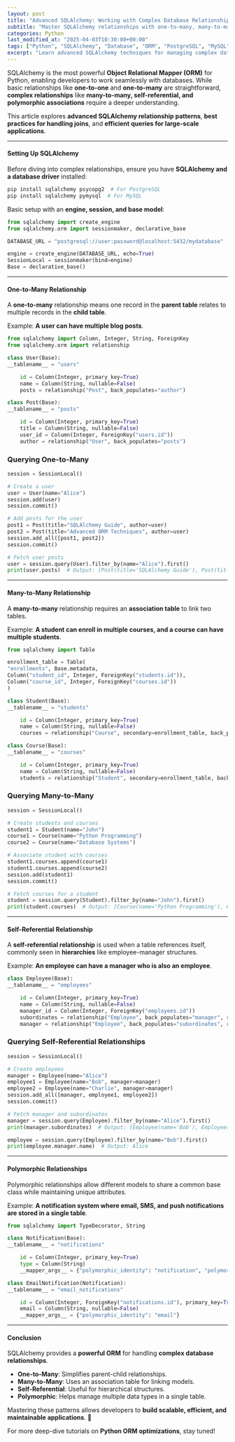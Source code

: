 ```yaml
---
layout: post
title: "Advanced SQLAlchemy: Working with Complex Database Relationships"
subtitle: "Master SQLAlchemy relationships with one-to-many, many-to-many, and self-referential models"
categories: Python
last_modified_at: "2025-04-03T10:30:00+00:00"
tags: ["Python", "SQLAlchemy", "Database", "ORM", "PostgreSQL", "MySQL"]
excerpt: "Learn advanced SQLAlchemy techniques for managing complex database relationships, including one-to-many, many-to-many, and self-referential relationships."
---
```

SQLAlchemy is the most powerful **Object Relational Mapper (ORM)** for Python, enabling developers to work seamlessly with databases. While basic relationships like **one-to-one** and **one-to-many** are straightforward, **complex relationships** like **many-to-many, self-referential, and polymorphic associations** require a deeper understanding.

This article explores **advanced SQLAlchemy relationship patterns**, **best practices for handling joins**, and **efficient queries for large-scale applications**.

---

#### Setting Up SQLAlchemy

Before diving into complex relationships, ensure you have **SQLAlchemy and a database driver** installed:

```sh  
pip install sqlalchemy psycopg2  # For PostgreSQL  
pip install sqlalchemy pymysql  # For MySQL  
```

Basic setup with an **engine, session, and base model**:

```python  
from sqlalchemy import create_engine  
from sqlalchemy.orm import sessionmaker, declarative_base

DATABASE_URL = "postgresql://user:password@localhost:5432/mydatabase"

engine = create_engine(DATABASE_URL, echo=True)  
SessionLocal = sessionmaker(bind=engine)  
Base = declarative_base()  
```

---

#### One-to-Many Relationship

A **one-to-many** relationship means one record in the **parent table** relates to multiple records in the **child table**.

Example: **A user can have multiple blog posts**.

```python  
from sqlalchemy import Column, Integer, String, ForeignKey  
from sqlalchemy.orm import relationship

class User(Base):  
__tablename__ = "users"

    id = Column(Integer, primary_key=True)  
    name = Column(String, nullable=False)  
    posts = relationship("Post", back_populates="author")  

class Post(Base):  
__tablename__ = "posts"

    id = Column(Integer, primary_key=True)  
    title = Column(String, nullable=False)  
    user_id = Column(Integer, ForeignKey("users.id"))  
    author = relationship("User", back_populates="posts")  
```

### Querying One-to-Many

```python  
session = SessionLocal()

# Create a user
user = User(name="Alice")  
session.add(user)  
session.commit()

# Add posts for the user
post1 = Post(title="SQLAlchemy Guide", author=user)  
post2 = Post(title="Advanced ORM Techniques", author=user)  
session.add_all([post1, post2])  
session.commit()

# Fetch user posts
user = session.query(User).filter_by(name="Alice").first()  
print(user.posts)  # Output: [Post(title='SQLAlchemy Guide'), Post(title='Advanced ORM Techniques')]  
```

---

#### Many-to-Many Relationship

A **many-to-many** relationship requires an **association table** to link two tables.

Example: **A student can enroll in multiple courses, and a course can have multiple students**.

```python  
from sqlalchemy import Table

enrollment_table = Table(  
"enrollments", Base.metadata,  
Column("student_id", Integer, ForeignKey("students.id")),  
Column("course_id", Integer, ForeignKey("courses.id"))  
)

class Student(Base):  
__tablename__ = "students"

    id = Column(Integer, primary_key=True)  
    name = Column(String, nullable=False)  
    courses = relationship("Course", secondary=enrollment_table, back_populates="students")  

class Course(Base):  
__tablename__ = "courses"

    id = Column(Integer, primary_key=True)  
    name = Column(String, nullable=False)  
    students = relationship("Student", secondary=enrollment_table, back_populates="courses")  
```

### Querying Many-to-Many

```python  
session = SessionLocal()

# Create students and courses
student1 = Student(name="John")  
course1 = Course(name="Python Programming")  
course2 = Course(name="Database Systems")

# Associate student with courses
student1.courses.append(course1)  
student1.courses.append(course2)  
session.add(student1)  
session.commit()

# Fetch courses for a student
student = session.query(Student).filter_by(name="John").first()  
print(student.courses)  # Output: [Course(name='Python Programming'), Course(name='Database Systems')]  
```

---

#### Self-Referential Relationship

A **self-referential relationship** is used when a table references itself, commonly seen in **hierarchies** like employee-manager structures.

Example: **An employee can have a manager who is also an employee**.

```python  
class Employee(Base):  
__tablename__ = "employees"

    id = Column(Integer, primary_key=True)  
    name = Column(String, nullable=False)  
    manager_id = Column(Integer, ForeignKey("employees.id"))  
    subordinates = relationship("Employee", back_populates="manager", remote_side=[id])  
    manager = relationship("Employee", back_populates="subordinates", remote_side=[id])  
```

### Querying Self-Referential Relationships

```python  
session = SessionLocal()

# Create employees
manager = Employee(name="Alice")  
employee1 = Employee(name="Bob", manager=manager)  
employee2 = Employee(name="Charlie", manager=manager)  
session.add_all([manager, employee1, employee2])  
session.commit()

# Fetch manager and subordinates
manager = session.query(Employee).filter_by(name="Alice").first()  
print(manager.subordinates)  # Output: [Employee(name='Bob'), Employee(name='Charlie')]

employee = session.query(Employee).filter_by(name="Bob").first()  
print(employee.manager.name)  # Output: Alice  
```

---

#### Polymorphic Relationships

Polymorphic relationships allow different models to share a common base class while maintaining unique attributes.

Example: **A notification system where email, SMS, and push notifications are stored in a single table**.

```python  
from sqlalchemy import TypeDecorator, String

class Notification(Base):  
__tablename__ = "notifications"

    id = Column(Integer, primary_key=True)  
    type = Column(String)  
    __mapper_args__ = {"polymorphic_identity": "notification", "polymorphic_on": type}  

class EmailNotification(Notification):  
__tablename__ = "email_notifications"

    id = Column(Integer, ForeignKey("notifications.id"), primary_key=True)  
    email = Column(String, nullable=False)  
    __mapper_args__ = {"polymorphic_identity": "email"}  
```

---

#### Conclusion

SQLAlchemy provides a **powerful ORM** for handling **complex database relationships**.

- **One-to-Many**: Simplifies parent-child relationships.
- **Many-to-Many**: Uses an association table for linking models.
- **Self-Referential**: Useful for hierarchical structures.
- **Polymorphic**: Helps manage multiple data types in a single table.

Mastering these patterns allows developers to **build scalable, efficient, and maintainable applications**. 🚀

For more deep-dive tutorials on **Python ORM optimizations**, stay tuned!  

